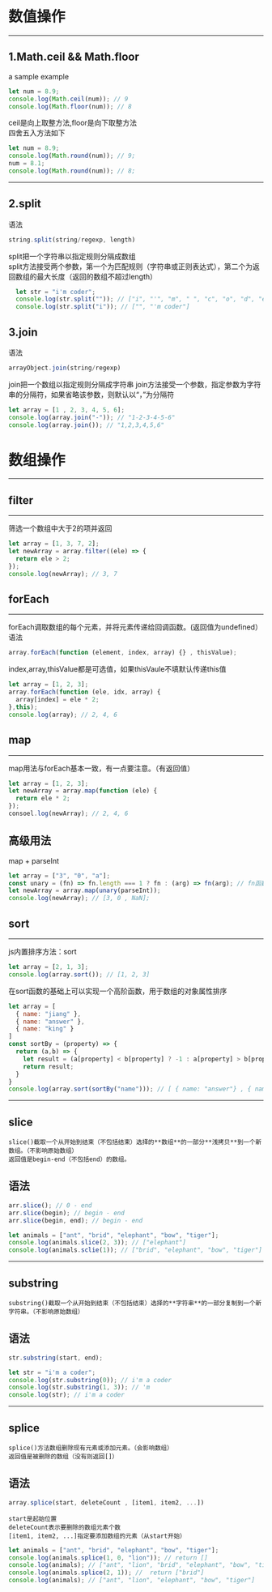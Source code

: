 # 数值操作
---
## 1.Math.ceil && Math.floor
a sample example
```js
let num = 8.9;
console.log(Math.ceil(num)); // 9
console.log(Math.floor(num)); // 8
```
ceil是向上取整方法,floor是向下取整方法  
四舍五入方法如下
```js
let num = 8.9;
console.log(Math.round(num)); // 9;
num = 8.1;
console.log(Math.round(num)); // 8;
```
---
## 2.split
语法
```js
string.split(string/regexp, length)
```
split把一个字符串以指定规则分隔成数组  
split方法接受两个参数，第一个为匹配规则（字符串或正则表达式），第二个为返回数组的最大长度（返回的数组不超过length）
```js
  let str = "i'm coder";
  console.log(str.split("")); // ["i", "'", "m", " ", "c", "o", "d", "e", "r"]
  console.log(str.split("i")); // ["", "'m coder"]
```
## 3.join
语法
```js
arrayObject.join(string/regexp)
```
join把一个数组以指定规则分隔成字符串
join方法接受一个参数，指定参数为字符串的分隔符，如果省略该参数，则默认以“，”为分隔符
```js
let array = [1 , 2, 3, 4, 5, 6];
console.log(array.join("-")); // "1-2-3-4-5-6"
console.log(array.join()); // "1,2,3,4,5,6"
```

# 数组操作
---
## filter
---
筛选一个数组中大于2的项并返回
```js
let array = [1, 3, 7, 2];
let newArray = array.filter((ele) => {
  return ele > 2;
});
console.log(newArray); // 3, 7
```
## forEach
---
forEach调取数组的每个元素，并将元素传递给回调函数。(返回值为undefined）
语法
```js
array.forEach(function (element, index, array) {} , thisValue);
```
index,array,thisValue都是可选值，如果thisVaule不填默认传递this值
```js
let array = [1, 2, 3];
array.forEach(function (ele, idx, array) {
  array[index] = ele * 2;
},this);
console.log(array); // 2, 4, 6
```
## map
---
map用法与forEach基本一致，有一点要注意。（有返回值）
```js
let array = [1, 2, 3];
let newArray = array.map(function (ele) {
  return ele * 2;
});
consoel.log(newArray); // 2, 4, 6
```
高级用法
---
map + parseInt
```js
let array = ["3", "0", "a"];
const unary = (fn) => fn.length === 1 ? fn : (arg) => fn(arg); // fn函数设置为只接受一个参数
let newArray = array.map(unary(parseInt));
console.log(newArray); // [3, 0 , NaN];
```
## sort
---
js内置排序方法：sort
```js
let array = [2, 1, 3];
console.log(array.sort()); // [1, 2, 3]
```
在sort函数的基础上可以实现一个高阶函数，用于数组的对象属性排序
```js
let array = [
  { name: "jiang" },
  { name: "answer" },
  { name: "king" }
]
const sortBy = (property) => {
  return (a,b) => {
    let result = (a[property] < b[property] ? -1 : a[property] > b[property] ? 1 : 0;
    return result;
  }
}
console.log(array.sort(sortBy("name"))); // [ { name: "answer"} , { name: "jiang" } , { name: "king" } ]
```

---
## slice
```
slice()截取一个从开始到结束（不包括结束）选择的**数组**的一部分**浅拷贝**到一个新数组。（不影响原始数组）  
返回值是begin-end（不包括end）的数组。
```
## 语法
```js
arr.slice(); // 0 - end
arr.slice(begin); // begin - end
arr.slice(begin, end); // begin - end
```
```js
let animals = ["ant", "brid", "elephant", "bow", "tiger"];
console.log(animals.slice(2, 3)); // ["elephant"]
console.log(animals.sclie(1)); // ["brid", "elephant", "bow", "tiger"]
```

---
## substring
```
substring()截取一个从开始到结束（不包括结束）选择的**字符串**的一部分复制到一个新字符串。（不影响原始数组）
```
## 语法
```js
str.substring(start, end);
```
```js
let str = "i'm a coder";
console.log(str.substring(0)); // i'm a coder
console.log(str.substring(1, 3)); // 'm
console.log(str); // i'm a coder 
```

---
## splice
```
splice()方法数组删除现有元素或添加元素。（会影响数组）  
返回值是被删除的数组（没有则返回[]）
```
## 语法
```js
array.splice(start, deleteCount , [item1, item2, ...])
```
```
start是起始位置
deleteCount表示要删除的数组元素个数
[item1, item2, ...]指定要添加数组的元素（从start开始）
```
```js
let animals = ["ant", "brid", "elephant", "bow", "tiger"];
console.log(animals.splice(1, 0, "lion")); // return []
console.log(animals); // ["ant", "lion", "brid", "elephant", "bow", "tiger"]
console.log(animals.splice(2, 1)); //  return ["brid"]
console.log(animals); // ["ant", "lion", "elephant", "bow", "tiger"]
```


